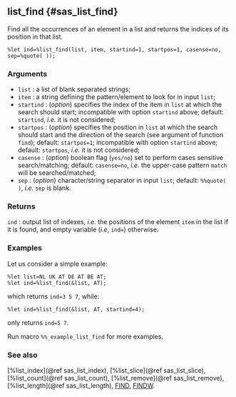 ## list_find {#sas_list_find}
Find all the occurrences of an element in a list and returns the indices of its position in that 
list.

	%let ind=%list_find(list, item, startind=1, startpos=1, casense=no, sep=%quote( ));

### Arguments
* `list` : a list of blank separated strings;
* `item` : a string defining the pattern/element to look for in input `list`;
* `startind` : (_option_) specifies the index of the item in `list` at which the search should start; 
	incompatible with option `startind` above; default: `startind`, _i.e._ it is not considered;
* `startpos` : (_option_) specifies the position in `list` at which the search should start and the direction
	of the search (see argument of function `find`); default: `startpos=1`; incompatible with option
	`startind` above; default: `startpos`, _i.e._ it is not considered;
* `casense` : (_option_) boolean flag (`yes/no`) set to perform cases sensitive search/matching; default:
	`casense=no`, _i.e._ the upper-case pattern `match` will be searched/matched;
* `sep` : (_option_) character/string separator in input `list`; default: `%%quote( )`, _i.e._ `sep` is 
	blank.
 
### Returns
`ind` : output list of indexes, _i.e._ the positions of the element `item` in the list if it is found,
	and empty variable (_i.e_, `ind=`) otherwise. 

### Examples
Let us consider a simple example:

	%let list=NL UK AT DE AT BE AT;
	%let ind=%list_find(&list, AT);

which returns `ind=3 5 7`, while: 	

	%let ind=%list_find(&list, AT, startind=4);

only returns `ind=5 7`.

Run macro `%%_example_list_find` for more examples.

### See also
[%list_index](@ref sas_list_index), [%list_slice](@ref sas_list_slice), [%list_count](@ref sas_list_count), 
[%list_remove](@ref sas_list_remove), [%list_length](@ref sas_list_length),
[FIND](http://support.sas.com/documentation/cdl/en/lrdict/64316/HTML/default/viewer.htm#a002267763.htm),
[FINDW](http://support.sas.com/documentation/cdl/en/lrdict/64316/HTML/default/viewer.htm#a002978282.htm).
